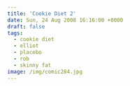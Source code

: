 ```yaml
---
title: 'Cookie Diet 2'
date: Sun, 24 Aug 2008 16:16:00 +0000
draft: false
tags:
  - cookie diet
  - elliot
  - placebo
  - rob
  - skinny fat
image: /img/comic284.jpg
---
```


